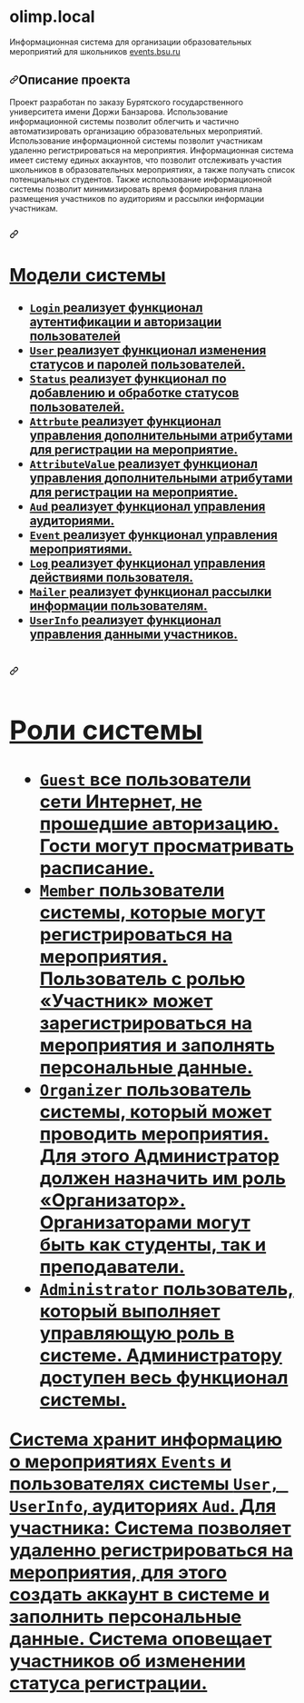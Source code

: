 # olimp.local
Информационная система для организации образовательных мероприятий для школьников
<a target="_balnk" href="http://events.bsu.ru/index.php?r=/event/events/">events.bsu.ru</a>
<h2 dir="auto"><a id="user-content-описание-проекта" class="anchor" aria-hidden="true" href="#описание-проекта"><svg class="octicon octicon-link" viewBox="0 0 16 16" version="1.1" width="16" height="16" aria-hidden="true"><path fill-rule="evenodd" d="M7.775 3.275a.75.75 0 001.06 1.06l1.25-1.25a2 2 0 112.83 2.83l-2.5 2.5a2 2 0 01-2.83 0 .75.75 0 00-1.06 1.06 3.5 3.5 0 004.95 0l2.5-2.5a3.5 3.5 0 00-4.95-4.95l-1.25 1.25zm-4.69 9.64a2 2 0 010-2.83l2.5-2.5a2 2 0 012.83 0 .75.75 0 001.06-1.06 3.5 3.5 0 00-4.95 0l-2.5 2.5a3.5 3.5 0 004.95 4.95l1.25-1.25a.75.75 0 00-1.06-1.06l-1.25 1.25a2 2 0 01-2.83 0z"></path></svg></a>Описание проекта</h2>
Проект разработан по заказу Бурятского государственного университета имени Доржи Банзарова. 
Использование информационной системы позволит облегчить и частично автоматизировать организацию образовательных мероприятий. Использование информационной системы позволит участникам удаленно регистрироваться на мероприятия. Информационная система имеет систему единых аккаунтов, что позволит отслеживать участия школьников в образовательных мероприятиях, а также получать список потенциальных студентов. Также использование информационной системы позволит минимизировать время формирования плана размещения участников по аудиториям и рассылки информации участникам.

<h2 dir="auto"><a id="user-content-описание-проекта" class="anchor" aria-hidden="true" href="#описание-проекта"><svg class="octicon octicon-link" viewBox="0 0 16 16" version="1.1" width="16" height="16" aria-hidden="true"><path fill-rule="evenodd" d="M7.775 3.275a.75.75 0 001.06 1.06l1.25-1.25a2 2 0 112.83 2.83l-2.5 2.5a2 2 0 01-2.83 0 .75.75 0 00-1.06 1.06 3.5 3.5 0 004.95 0l2.5-2.5a3.5 3.5 0 00-4.95-4.95l-1.25 1.25zm-4.69 9.64a2 2 0 010-2.83l2.5-2.5a2 2 0 012.83 0 .75.75 0 001.06-1.06 3.5 3.5 0 00-4.95 0l-2.5 2.5a3.5 3.5 0 004.95 4.95l1.25-1.25a.75.75 0 00-1.06-1.06l-1.25 1.25a2 2 0 01-2.83 0z"></path></svg><h2>Модели системы</h2>

  <ul>
    <li><code>Login</code>  реализует функционал аутентификации и авторизации пользователей</li>
    <li><code>User</code> реализует функционал изменения статусов и паролей пользователей.</li>
    <li><code>Status</code> реализует функционал по добавлению и обработке статусов пользователей.</li>
    <li><code>Attrbute</code> реализует функционал управления дополнительными атрибутами для регистрации на мероприятие.</li>
    <li><code>AttributeValue</code> реализует функционал управления дополнительными атрибутами для регистрации на мероприятие.</li>
    <li><code>Aud</code> реализует функционал управления аудиториями.</li>
    <li><code>Event</code> реализует функционал управления мероприятиями.</li>
    <li><code>Log</code> реализует функционал управления действиями пользователя.</li>
    <li><code>Mailer</code> реализует функционал рассылки информации пользователям.</li>
    <li><code>UserInfo</code> реализует функционал управления данными участников.</li>
  </ul>
  
<h2 dir="auto"><a id="user-content-описание-проекта" class="anchor" aria-hidden="true" href="#описание-проекта"><svg class="octicon octicon-link" viewBox="0 0 16 16" version="1.1" width="16" height="16" aria-hidden="true"><path fill-rule="evenodd" d="M7.775 3.275a.75.75 0 001.06 1.06l1.25-1.25a2 2 0 112.83 2.83l-2.5 2.5a2 2 0 01-2.83 0 .75.75 0 00-1.06 1.06 3.5 3.5 0 004.95 0l2.5-2.5a3.5 3.5 0 00-4.95-4.95l-1.25 1.25zm-4.69 9.64a2 2 0 010-2.83l2.5-2.5a2 2 0 012.83 0 .75.75 0 001.06-1.06 3.5 3.5 0 00-4.95 0l-2.5 2.5a3.5 3.5 0 004.95 4.95l1.25-1.25a.75.75 0 00-1.06-1.06l-1.25 1.25a2 2 0 01-2.83 0z"></path></svg><h2>Роли системы</h2>
  <ul>
    <li><code>Guest</code> все пользователи сети Интернет, не прошедшие авторизацию. Гости могут просматривать расписание.</li>
    <li><code>Member</code> пользователи системы, которые могут регистрироваться на мероприятия. Пользователь с ролью «Участник» может зарегистрироваться на мероприятия и заполнять персональные данные.</li>
    <li><code>Organizer</code> пользователь системы, который может проводить мероприятия. Для этого Администратор должен назначить им роль «Организатор». Организаторами могут быть как студенты, так и преподаватели.</li>
    <li><code>Administrator</code> пользователь, который выполняет управляющую роль в системе. Администратору доступен весь функционал системы.</li>
  </ul>


Система хранит информацию о мероприятиях <code>Events</code> и пользователях системы <code>User, UserInfo</code>, аудиториях <code>Aud</code>.
Для участника:
Система позволяет удаленно регистрироваться на мероприятия, для этого создать аккаунт в системе и заполнить персональные данные.
Система оповещает участников об изменении статуса регистрации.
